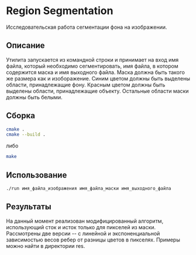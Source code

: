 # Region Segmentation
Исследовательская работа сегментации фона на изображении.

## Описание
Утилита запускается из командной строки и принимает на вход имя файла, который необходимо сегментировать, имя файла, в котором содержится маска и имя выходного файла.
Маска должна быть такого же размера как и изоборажение.
Синим цветом должны быть выделены области, принадлежащие фону.
Красным цветом должны быть выделены области, принадлежащие объекту.
Остальные области маски должны быть белыми.

## Сборка
```bash
cmake .
cmake --build .
```
либо
```bash
make
```

## Использование
```bash
./run имя_файла_изображения имя_файла_маски имя_выходного_файла
```
## Результаты
На данный момент реализован модифицированный алгоритм, использующий сток и исток только для пикселей из маски.
Рассмотрены две версии -- с линейной и экспоненциальной зависимостью весов ребер от разницы цветов в пикселях.
Примеры можно найти в директории res.